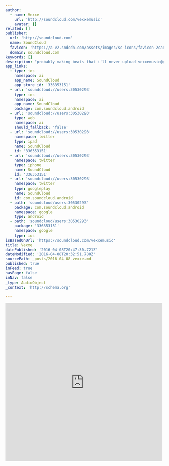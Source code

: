 ```yaml
---
author:
  - name: Vexxe
    url: 'http://soundcloud.com/vexxemusic'
    avatar: {}
related: []
publisher:
  url: 'http://soundcloud.com'
  name: SoundCloud
  favicon: 'https://a-v2.sndcdn.com/assets/images/sc-icons/favicon-2cadd14b.ico'
  domain: soundcloud.com
keywords: []
description: "probably making beats that i'll never upload vexxemusic@gmail.com"
app_links:
  - type: ios
    namespace: ai
    app_name: SoundCloud
    app_store_id: '336353151'
  - url: 'soundcloud://users:30530293'
    type: ios
    namespace: ai
    app_name: SoundCloud
    package: com.soundcloud.android
  - url: 'soundcloud://users:30530293'
    type: web
    namespace: ai
    should_fallback: 'false'
  - url: 'soundcloud://users:30530293'
    namespace: twitter
    type: ipad
    name: SoundCloud
    id: '336353151'
  - url: 'soundcloud://users:30530293'
    namespace: twitter
    type: iphone
    name: SoundCloud
    id: '336353151'
  - url: 'soundcloud://users:30530293'
    namespace: twitter
    type: googleplay
    name: SoundCloud
    id: com.soundcloud.android
  - path: 'soundcloud/users:30530293'
    package: com.soundcloud.android
    namespace: google
    type: android
  - path: 'soundcloud/users:30530293'
    package: '336353151'
    namespace: google
    type: ios
isBasedOnUrl: 'https://soundcloud.com/vexxemusic'
title: Vexxe
datePublished: '2016-04-08T20:47:30.721Z'
dateModified: '2016-04-08T20:32:51.780Z'
sourcePath: _posts/2016-04-08-vexxe.md
published: true
inFeed: true
hasPage: false
inNav: false
_type: AudioObject
_context: 'http://schema.org'

---
```

<iframe src="https://cdn.embedly.com/widgets/media.html?src=https%3A%2F%2Fw.soundcloud.com%2Fplayer%2F%3Fvisual%3Dtrue%26url%3Dhttp%253A%252F%252Fapi.soundcloud.com%252Fusers%252F30530293%26show_artwork%3Dtrue&amp;url=https%3A%2F%2Fsoundcloud.com%2Fvexxemusic&amp;image=http%3A%2F%2Fi1.sndcdn.com%2Favatars-000214100607-amqx5e-t500x500.jpg&amp;key=b7d04c9b404c499eba89ee7072e1c4f7&amp;type=text%2Fhtml&amp;schema=soundcloud" width="500" height="500" scrolling="no" frameborder="0" allowfullscreen="allowfullscreen" style=""></iframe>